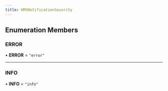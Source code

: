 ```yaml
---
title: HMSNotificationSeverity
---
```


## Enumeration Members

### ERROR

• **ERROR** = `"error"`

---

### INFO

• **INFO** = `"info"`
